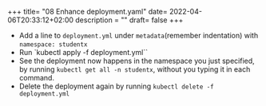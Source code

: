 +++
title= "08 Enhance deployment.yaml"
date= 2022-04-06T20:33:12+02:00
description = ""
draft= false
+++

- Add a line to `deployment.yml` under `metadata`(remember indentation) with `namespace: studentx`
- Run `kubectl apply -f deployment.yml``
- See the deployment now happens in the namespace you just specified, by running `kubectl get all -n studentx`, without you typing it in each command.
- Delete the deployment again by running `kubectl delete -f deployment.yml`
